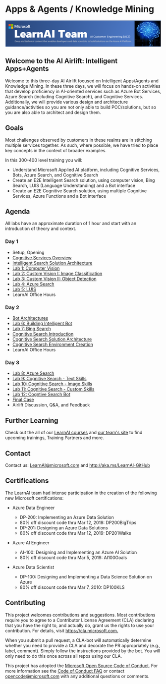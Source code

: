 # Apps & Agents / Knowledge Mining

![Header](./slides/header.png)

## Welcome to the AI Airlift: Intelligent Apps+Agents

Welcome to this three-day AI Airlift focused on Intelligent Apps/Agents and Knowledge Mining. In these three days, we will focus on hands-on activities that develop proficiency in AI-oriented services such as Azure Bot Services, Azure Search (including Cognitive Search), and Cognitive Services. Additionally, we will provide various design and architecture guidance/activities so you are not only able to build POC/solutions, but so you are also able to architect and design them.  


## Goals

Most challenges observed by customers in these realms are in stitching multiple services together. As such, where possible, we have tried to place key concepts in the context of broader examples.

In this 300-400 level training you will:

- Understand Microsoft Applied AI platform, including Cognitive Services, Bots, Azure Search, and Cognitive Search
- Create an E2E Intelligent Search solution, using computer vision, Bing Search, LUIS (Language Understanding) and a Bot interface
- Create an E2E Cognitive Search solution, using multiple Cognitive Services, Azure Functions and a Bot interface

## Agenda

All labs have an approximate duration of 1 hour and start with an introduction of theory and context.

### Day 1

  - Setup, Opening
  - [Cognitive Services Overview](https://azure.microsoft.com/en-us/services/cognitive-services/directory/)
  - [Intelligent Search Solution Architecture](https://github.com/Azure/LearnAI-Bootcamp/blob/master/lab01.1-computer_vision/0_README.md)
  - [Lab 1: Computer Vision](https://github.com/Azure/LearnAI-Bootcamp/blob/master/lab01.1-computer_vision/2_ImageProcessor.md)
  - [Lab 2: Custom Vision I: Image Classification](https://github.com/Azure/LearnAI-Bootcamp/blob/master/lab01.2_customvision01/0_README.md)
  - [Lab 3: Custom Vision II: Object Detection](https://github.com/Azure/LearnAI-Bootcamp/blob/master/lab01.3_customvision02/0_README.md)
  - [Lab 4: Azure Search](https://github.com/Azure/LearnAI-Bootcamp/blob/master/lab02.1-azure_search/0_README.md)
  - [Lab 5: LUIS](https://github.com/Azure/LearnAI-Bootcamp/blob/master/lab01.5-luis/0_README.md)
  - LearnAI Office Hours

### Day 2

  - [Bot Architectures](https://github.com/Azure/LearnAI-DesigningandArchitectingIntelligentAgents/blob/master/04-architectures/1_session.md)
  - [Lab 6: Building Intelligent Bot](https://github.com/Azure/LearnAI-Bootcamp/blob/master/lab02.2-building_bots/0_README.md)
  - [Lab 7: Bing Search](https://github.com/Azure/LearnAI-Bootcamp/blob/master/lab02.3-bing_search/0_README.md)
  - [Cognitive Search Introduction](https://github.com/Azure/LearnAI-KnowledgeMiningBootcamp/blob/master/resources/md-files/introduction.md)
  - [Cognitive Search Solution Architecture](https://github.com/Azure/LearnAI-KnowledgeMiningBootcamp/blob/master/resources/md-files/solution-architecture.md)
  - [Cognitive Search Environment Creation](https://github.com/Azure/LearnAI-KnowledgeMiningBootcamp/blob/master/labs/lab-environment-creation.md)
  - LearnAI Office Hours
  
### Day 3

  - [Lab 8: Azure Search](https://github.com/Azure/LearnAI-KnowledgeMiningBootcamp/blob/master/labs/lab-azure-search.md)
  - [Lab 9: Cognitive Search - Text Skills](https://github.com/Azure/LearnAI-KnowledgeMiningBootcamp/blob/master/labs/lab-text-skills.md)
  - [Lab 10: Cognitive Search - Image Skills](https://github.com/Azure/LearnAI-KnowledgeMiningBootcamp/blob/master/labs/lab-image-skills.md)
  - [Lab 11: Cognitive Search - Custom Skills](https://github.com/Azure/LearnAI-KnowledgeMiningBootcamp/blob/master/labs/lab-custom-skills.md)
  - [Lab 12: Cogntive Search Bot](https://github.com/Azure/LearnAI-KnowledgeMiningBootcamp/blob/master/labs/lab-bot-business-documents.md)
  - [Final Case](https://github.com/Azure/LearnAI-KnowledgeMiningBootcamp/blob/master/labs/lab-final-case.md)
  - Airlift Discussion, Q&A, and Feedback

## Further Learning

Check out the all of our [LearnAI courses](https://aka.ms/lap) and [our team's site](https://learnanalytics.microsoft.com/home/index) to find upcoming trainings, Training Partners and more.

## Contact

Contact us: LearnAI@microsoft.com and <http://aka.ms/LearnAI-GitHub>

## Certifications

The LearnAI team had intense participation in the creation of the following new Microsoft certifications:

+ Azure Data Engineer​
  + DP-200: Implementing an Azure Data Solution ​
  + 80% off discount code thru Mar 12, 2019: DP200BigTrips​
  + DP-201: Designing an Azure Data Solutions​
  + 80% off discount code thru Mar 12, 2019: DP201Walks​

+ Azure AI Engineer​
  + AI-100: Designing and Implementing an Azure AI Solution ​
  + 80% off discount code thru Mar 5, 2019: AI100Goals​

+ Azure Data Scientist ​
  + DP-100: Designing and Implementing a Data Science Solution on Azure​
  + 80% off discount code thru Mar 7, 2010: DP100KLS​

## Contributing

This project welcomes contributions and suggestions.  Most contributions require you to agree to a
Contributor License Agreement (CLA) declaring that you have the right to, and actually do, grant us
the rights to use your contribution. For details, visit <https://cla.microsoft.com.>

When you submit a pull request, a CLA-bot will automatically determine whether you need to provide
a CLA and decorate the PR appropriately (e.g., label, comment). Simply follow the instructions
provided by the bot. You will only need to do this once across all repos using our CLA.

This project has adopted the [Microsoft Open Source Code of Conduct](https://opensource.microsoft.com/codeofconduct/).
For more information see the [Code of Conduct FAQ](https://opensource.microsoft.com/codeofconduct/faq/) or
contact [opencode@microsoft.com](mailto:opencode@microsoft.com) with any additional questions or comments.

